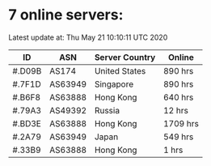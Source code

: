 # 7 online servers:

Latest update at: Thu May 21 10:10:11 UTC 2020

| ID | ASN | Server Country | Online |
| -- | --- | -------------- | ------ |
| #.D09B | AS174 | United States | 890 hrs |
| #.7F1D | AS63949 | Singapore | 890 hrs |
| #.B6F8 | AS63888 | Hong Kong | 640 hrs |
| #.79A3 | AS49392 | Russia | 12 hrs |
| #.BD3E | AS63888 | Hong Kong | 1709 hrs |
| #.2A79 | AS63949 | Japan | 549 hrs |
| #.33B9 | AS63888 | Hong Kong | 1 hrs |

